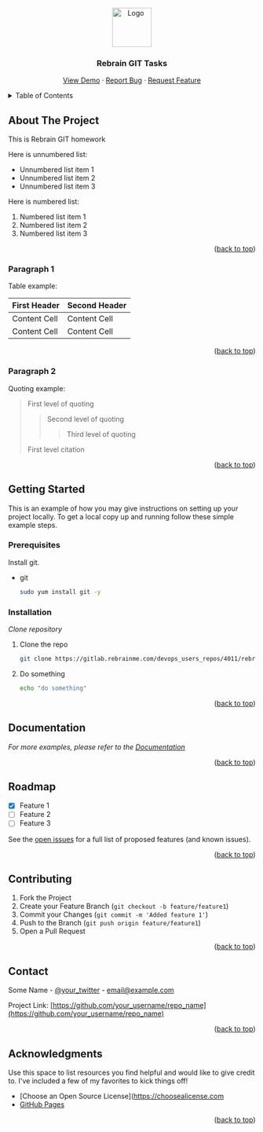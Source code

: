 <!-- Logo -->
<br />
<div align="center">
  <a href="https://gitlab.rebrainme.com/devops_users_repos/4011/rebrain-devops-task1">
    <img src="https://enpetyaks.github.io/images/fout.jpg" alt="Logo" width="80" height="80">
  </a>

  <h3 align="center">Rebrain GIT Tasks</h3>

  <p align="center">
    <a href="#">View Demo</a>
    ·
    <a href="#">Report Bug</a>
    ·
    <a href="#">Request Feature</a>
  </p>
</div>



<!-- TABLE OF CONTENTS -->
<details>
  <summary>Table of Contents</summary>
  <ol>
    <li><a href="#about-the-project">About The Project</a></li>
    <li><a href="#paragraph1">Paragraph 1</a></li>
    <li><a href="#paragraph2">Paragraph 2</a></li>
    <li><a href="#acknowledgments">Acknowledgments</a></li>
  </ol>
</details>



<!-- ABOUT THE PROJECT -->
## About The Project

This is Rebrain GIT homework

Here is unnumbered list:
* Unnumbered list item 1
* Unnumbered list item 2
* Unnumbered list item 3

Here is numbered list:
1. Numbered list item 1
2. Numbered list item 2
3. Numbered list item 3


<p align="right">(<a href="#top">back to top</a>)</p>



### Paragraph 1

Table example:

First Header  | Second Header
------------- | -------------
Content Cell  | Content Cell
Content Cell  | Content Cell


<p align="right">(<a href="#top">back to top</a>)</p>


### Paragraph 2

Quoting example:

> First level of quoting
>> Second level of quoting
>>> Third level of quoting
>
>First level citation

<p align="right">(<a href="#top">back to top</a>)</p>



## Getting Started

This is an example of how you may give instructions on setting up your project locally.
To get a local copy up and running follow these simple example steps.

### Prerequisites

Install git.
* git
  ```sh
  sudo yum install git -y
  ```

### Installation

_Clone repository_

1. Clone the repo
   ```sh
   git clone https://gitlab.rebrainme.com/devops_users_repos/4011/rebrain-devops-task1.git
   ```
2. Do something
   ```sh
   echo "do something"
   ```


<p align="right">(<a href="#top">back to top</a>)</p>


## Documentation

_For more examples, please refer to the [Documentation](#)_


<p align="right">(<a href="#top">back to top</a>)</p>

<!-- ROADMAP -->
## Roadmap

- [x] Feature 1
- [ ] Feature 2
- [ ] Feature 3

See the [open issues](#) for a full list of proposed features (and known issues).

<p align="right">(<a href="#top">back to top</a>)</p>



<!-- CONTRIBUTING -->
## Contributing

1. Fork the Project
2. Create your Feature Branch (`git checkout -b feature/feature1`)
3. Commit your Changes (`git commit -m 'Added feature 1'`)
4. Push to the Branch (`git push origin feature/feature1`)
5. Open a Pull Request

<p align="right">(<a href="#top">back to top</a>)</p>


<!-- CONTACT -->
## Contact

Some Name - [@your_twitter](https://twitter.com/your_username) - email@example.com

Project Link: [https://github.com/your_username/repo_name](https://github.com/your_username/repo_name)

<p align="right">(<a href="#top">back to top</a>)</p>



<!-- ACKNOWLEDGMENTS -->
## Acknowledgments

Use this space to list resources you find helpful and would like to give credit to. I've included a few of my favorites to kick things off!

* [Choose an Open Source License](https://choosealicense.com
* [GitHub Pages](https://pages.github.com)

<p align="right">(<a href="#top">back to top</a>)</p>
